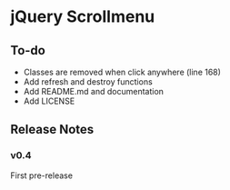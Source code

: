 # jQuery Scrollmenu

## To-do

 * Classes are removed when click anywhere (line 168)
 * Add refresh and destroy functions
 * Add README.md and documentation
 * Add LICENSE

## Release Notes

### v0.4

First pre-release